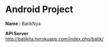 # Android Project

**Name :** BatikNya

**API Server**
<br>
http://batikita.herokuapp.com/index.php/batik/
